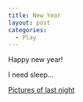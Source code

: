 ```yaml
---
title: New Year
layout: post
categories:
  - Play
---
```

Happy new year!

I need sleep...

[Pictures of last night](http://pictures.scholesmafia.co.uk/index.php/2006/12/31.12.06_01.01.07-new-year's-eve/)